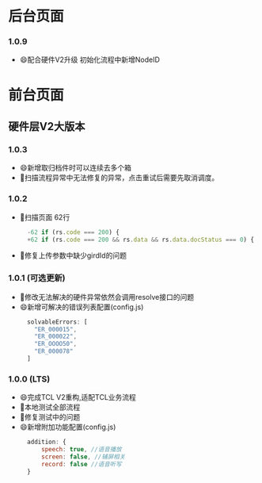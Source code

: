 # 后台页面
### 1.0.9
- 😄配合硬件V2升级 初始化流程中新增NodeID
# 前台页面
## 硬件层V2大版本
### 1.0.3
- 😄新增取归档件时可以连续去多个箱
- 🐛扫描流程异常中无法修复的异常，点击重试后需要先取消调度。
### 1.0.2 
- 🐛扫描页面 62行 
  ````javascript
    -62 if (rs.code === 200) {
    +62 if (rs.code === 200 && rs.data && rs.data.docStatus === 0) {
  ````
- 🔨修复上传参数中缺少girdId的问题
### 1.0.1 (可选更新)
- 🔨修改无法解决的硬件异常依然会调用resolve接口的问题
- 😄新增可解决的错误列表配置(config.js)
  ````javascript
    solvableErrors: [
      "ER_000015",
      "ER_000022",
      "ER_OOOO50",
      "ER_000078"
    ]
  ````
### 1.0.0 (LTS)
- 😄完成TCL V2重构,适配TCL业务流程
- 🐛本地测试全部流程
- 🔨修复测试中的问题
- 😄新增附加功能配置(config.js)
  ````javascript
    addition: {
        speech: true, //语音播放
        screen: false, //辅屏相关
        record: false //语音听写
    }
  ````